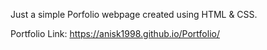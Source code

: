 Just a simple Porfolio webpage created using HTML & CSS.

Portfolio Link:
https://anisk1998.github.io/Portfolio/
